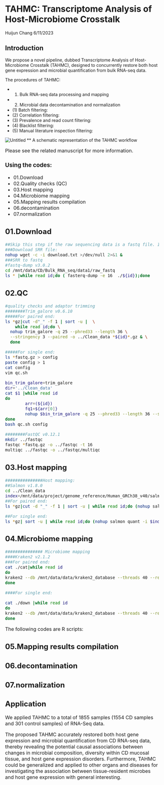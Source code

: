 TAHMC: Transcriptome Analysis of Host-Microbiome Crosstalk
================
Huijun Chang
6/11/2023

## Introduction
We propose a novel pipeline, dubbed Transcriptome Analysis of Host-Microbiome Crosstalk (TAHMC), designed to concurrently restore both host gene expression and microbial quantification from bulk RNA-seq data.

The procedures of TAHMC:
-  1) Bulk RNA-seq data processing and mapping
-  2) Microbial data decontamination and normalization
-  (1) Batch filtering:
-  (2) Correlation filtering:
-  (3) Prevalence and read count filtering:
-  (4) Blacklist filtering:
-  (5) Manual literature inspection filtering:

![Untitled](https://github.com/1378989/TAHMC/assets/85168692/0ade5c15-e0a2-4d3c-af03-f5ea3847ec11) ** A schematic representation of the TAHMC workflow
<font size="3">

Please see the related manuscript for more information.


### Using the codes:
-  01.Download
-  02.Quality checks (QC)
-  03.Host mapping
-  04.Microbiome mapping
-  05.Mapping results compilation
-  06.decontamination
-  07.normalization

##  01.Download
``` bash
##Skip this step if the raw sequencing data is a fastq file. If the raw sequencing data is an SRR file, run the following code
###Download SRR file:
nohup wget -c -i download.txt >/dev/null 2>&1 &
###SRR to fastq
#fastq-dump v3.0.2 
cd /mnt/data/CD/Bulk_RNA_seq/data1/raw_fastq
ls * |while read id;do ( fasterq-dump -e 16  ./${id});done
```


##  02.QC
``` bash
#quality checks and adaptor trimming
########Trim_galore v0.6.10
#####For paired end:
ls *gz|cut -d"_" -f 1 | sort -u |  \
	while read id;do \
  nohup trim_galore -q 25 --phred33 --length 36 \
  --stringency 3 --paired -o ../Clean_data *${id}*.gz & \
  done

#####For single end:
ls *fastq.gz > config
paste config > 1
cat config
vim qc.sh

bin_trim_galore=trim_galore
dir='../Clean_data'
cat $1 |while read id
do
	    arr=(${id})
	    fq1=${arr[0]}
	    nohup $bin_trim_galore -q 25 --phred33 --length 36 --stringency 3 -o $dir $fq1 &
done
bash qc.sh config

########FastQC v0.12.1 
mkdir ../fastqc
fastqc *fastq.gz -o ../fastqc -t 16
multiqc ../fastqc -o ../fastqc/multiqc
```



##  03.Host mapping
``` bash
###############Host mapping:
##Salmon v1.8.0
cd ../Clean_data
index=/mnt/data/project/genome_reference/Human_GRCh38_v40/salmon_index
##For paired end:
ls *gz|cut -d "_" -f 1 | sort -u | while read id;do (nohup salmon quant -i $index  -l A  --gcBias -1 ${id}*.sra_1_val_1.fq.gz   -2 ${id}*.sra_2_val_2.fq.gz  -o ../Salmon_outputs/${id}_output &);done

##For single end:
ls *gz| sort -u | while read id;do (nohup salmon quant -i $index  -l A  --gcBias -r ${id} -o ../Salmon_outputs/${id}_output  &);done
```





##  04.Microbiome mapping
``` bash
############### Microbiome mapping
####Kraken2 v2.1.2
###For paired end:
cat ./cat|while read id
do  
kraken2 --db /mnt/data/data/kraken2_database --threads 40 --report /mnt/data/CD/Bulk_RNA_seq/data/kraken2/${id}.kreport2  --use-mpa-style --gzip-compressed --paired /mnt/data/CD/Bulk_RNA_seq/data/Clean_data/${id}_1_val_1.fq.gz /mnt/data/CD/Bulk_RNA_seq/data/Clean_data/${id}_2_val_2.fq.gz > /mnt/data/CD/Bulk_RNA_seq/data/kraken2/${id}.kraken2 ;
done 

####For single end:

cat ./down |while read id
do  
kraken2 --db /mnt/data/data/kraken2_database --threads 40 --report /mnt/data/CD/Bulk_RNA_seq/data/kraken2/${id}.kreport2  --use-mpa-style --gzip-compressed /mnt/data/CD/Bulk_RNA_seq/data/Clean_data/${id}_trimmed.fq.gz > /mnt/data/CD/Bulk_RNA_seq/data/kraken2/${id}.kraken2 ;
done 
```

The following codes are R scripts:

##  05.Mapping results compilation

##  06.decontamination

##  07.normalization





## Application

We applied TAHMC to a total of 1855 samples (1554 CD samples and 301 control samples) of RNA-Seq data.

The proposed TAHMC accurately restored both host gene expression and microbial quantification from CD RNA-seq data, thereby revealing the potential causal associations between changes in microbial composition, diversity within CD mucosal tissue, and host gene expression disorders. Furthermore, TAHMC could be generalized and applied to other organs and diseases for investigating the association between tissue-resident microbes and host gene expression with general interesting.




